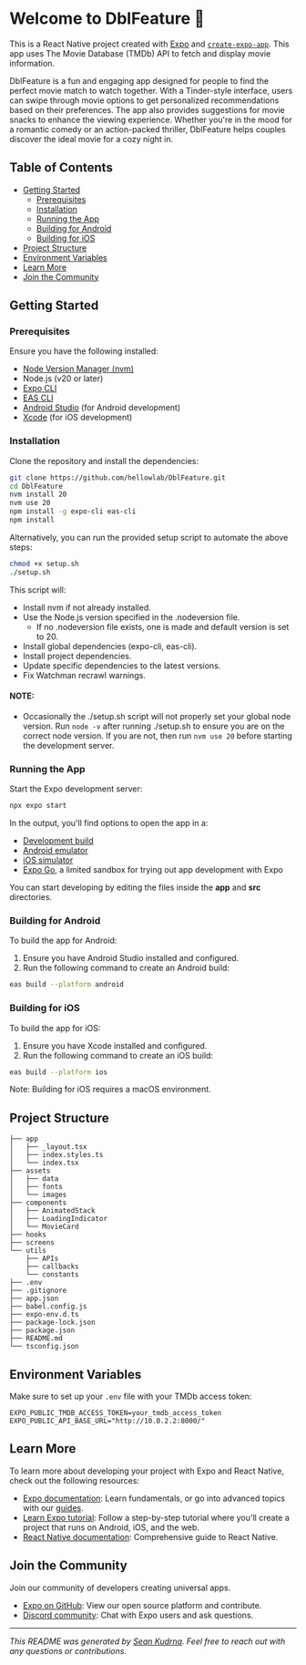 # Welcome to DblFeature 👋

This is a React Native project created with [Expo](https://expo.dev) and [`create-expo-app`](https://www.npmjs.com/package/create-expo-app). This app uses The Movie Database (TMDb) API to fetch and display movie information.

DblFeature is a fun and engaging app designed for people to find the perfect movie match to watch together. With a Tinder-style interface, users can swipe through movie options to get personalized recommendations based on their preferences. The app also provides suggestions for movie snacks to enhance the viewing experience. Whether you're in the mood for a romantic comedy or an action-packed thriller, DblFeature helps couples discover the ideal movie for a cozy night in.

## Table of Contents

- [Getting Started](#getting-started)
  - [Prerequisites](#prerequisites)
  - [Installation](#installation)
  - [Running the App](#running-the-app)
  - [Building for Android](#building-for-android)
  - [Building for iOS](#building-for-ios)
- [Project Structure](#project-structure)
- [Environment Variables](#environment-variables)
- [Learn More](#learn-more)
- [Join the Community](#join-the-community)

## Getting Started

### Prerequisites

Ensure you have the following installed:

- [Node Version Manager (nvm)](https://github.com/nvm-sh/nvm)
- Node.js (v20 or later)
- [Expo CLI](https://docs.expo.dev/get-started/installation/)
- [EAS CLI](https://docs.expo.dev/eas/cli/)
- [Android Studio](https://developer.android.com/studio) (for Android development)
- [Xcode](https://developer.apple.com/xcode/) (for iOS development)

### Installation

Clone the repository and install the dependencies:

```bash
git clone https://github.com/hellowlab/DblFeature.git
cd DblFeature
nvm install 20
nvm use 20
npm install -g expo-cli eas-cli
npm install
```

Alternatively, you can run the provided setup script to automate the above steps:

```bash
chmod +x setup.sh
./setup.sh
```

This script will:

- Install nvm if not already installed.
- Use the Node.js version specified in the .nodeversion file.
  - If no .nodeversion file exists, one is made and default version is set to 20.
- Install global dependencies (expo-cli, eas-cli).
- Install project dependencies.
- Update specific dependencies to the latest versions.
- Fix Watchman recrawl warnings.

#### NOTE:

- Occasionally the ./setup.sh script will not properly set your global node version. Run `node -v` after running ./setup.sh to ensure you are on the correct node version. If you are not, then run `nvm use 20` before starting the development server.

### Running the App

Start the Expo development server:

```bash
npx expo start
```

In the output, you'll find options to open the app in a:

- [Development build](https://docs.expo.dev/develop/development-builds/introduction/)
- [Android emulator](https://docs.expo.dev/workflow/android-studio-emulator/)
- [iOS simulator](https://docs.expo.dev/workflow/ios-simulator/)
- [Expo Go](https://expo.dev/go), a limited sandbox for trying out app development with Expo

You can start developing by editing the files inside the **app** and **src** directories.

### Building for Android

To build the app for Android:

1. Ensure you have Android Studio installed and configured.
2. Run the following command to create an Android build:

```bash
eas build --platform android
```

### Building for iOS

To build the app for iOS:

1. Ensure you have Xcode installed and configured.
2. Run the following command to create an iOS build:

```bash
eas build --platform ios
```

Note: Building for iOS requires a macOS environment.

## Project Structure

```plaintext
├── app
│   ├── _layout.tsx
│   ├── index.styles.ts
│   └── index.tsx
├── assets
│   ├── data
│   ├── fonts
│   └── images
├── components
│   ├── AnimatedStack
│   ├── LoadingIndicator
│   └── MovieCard
├── hooks
├── screens
└── utils
    ├── APIs
    ├── callbacks
    └── constants
├── .env
├── .gitignore
├── app.json
├── babel.config.js
├── expo-env.d.ts
├── package-lock.json
├── package.json
├── README.md
└── tsconfig.json
```

## Environment Variables

Make sure to set up your `.env` file with your TMDb access token:

```plaintext
EXPO_PUBLIC_TMDB_ACCESS_TOKEN=your_tmdb_access_token
EXPO_PUBLIC_API_BASE_URL="http://10.0.2.2:8000/" 
```

## Learn More

To learn more about developing your project with Expo and React Native, check out the following resources:

- [Expo documentation](https://docs.expo.dev/): Learn fundamentals, or go into advanced topics with our [guides](https://docs.expo.dev/guides).
- [Learn Expo tutorial](https://docs.expo.dev/tutorial/introduction/): Follow a step-by-step tutorial where you'll create a project that runs on Android, iOS, and the web.
- [React Native documentation](https://reactnative.dev/docs/getting-started): Comprehensive guide to React Native.

## Join the Community

Join our community of developers creating universal apps.

- [Expo on GitHub](https://github.com/expo/expo): View our open source platform and contribute.
- [Discord community](https://chat.expo.dev): Chat with Expo users and ask questions.

---

_This README was generated by [Sean Kudrna](https://github.com/SeanKudrna). Feel free to reach out with any questions or contributions._
